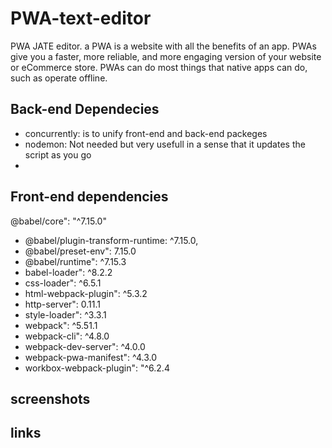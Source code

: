 # PWA-text-editor
 PWA JATE editor.
 a PWA is a website with all the benefits of an app. PWAs give you a faster, more reliable, and more engaging version of your website or eCommerce store. PWAs can do most things that native apps can do, such as operate offline.

 ##  Back-end Dependecies
  - concurrently: is to unify front-end and back-end packeges 
   - nodemon: Not needed but very usefull in a sense that it updates the script  as you go
  -

## Front-end dependencies
 @babel/core": "^7.15.0"
- @babel/plugin-transform-runtime: ^7.15.0,
- @babel/preset-env": 7.15.0
- @babel/runtime": ^7.15.3
- babel-loader": ^8.2.2
- css-loader": ^6.5.1
- html-webpack-plugin": ^5.3.2
- http-server": 0.11.1
- style-loader": ^3.3.1
- webpack": ^5.51.1
- webpack-cli": ^4.8.0
- webpack-dev-server": ^4.0.0
- webpack-pwa-manifest": ^4.3.0
- workbox-webpack-plugin": "^6.2.4
 

## screenshots

## links